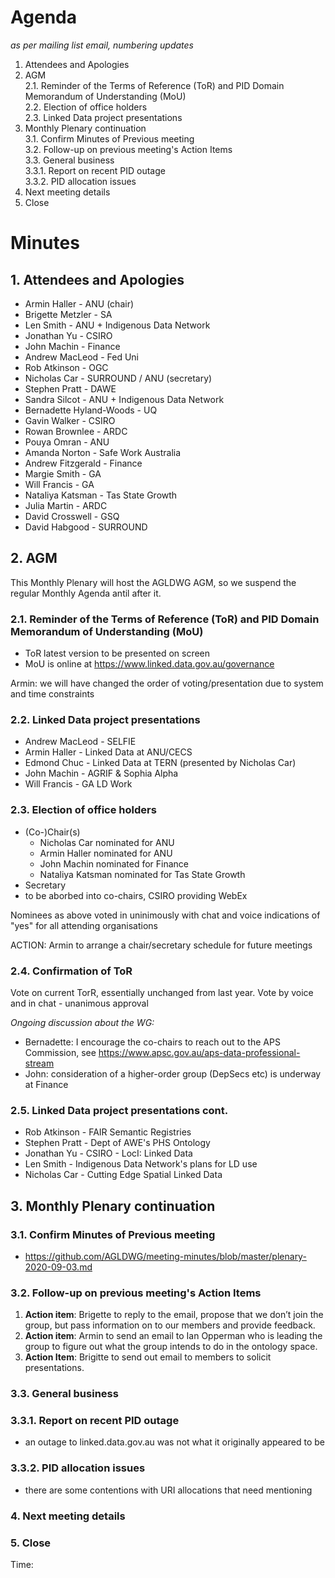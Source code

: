 # Agenda
*as per mailing list email, numbering updates*

1. Attendees and Apologies  
2. AGM  
2.1. Reminder of the Terms of Reference (ToR) and PID Domain Memorandum of Understanding (MoU)  
2.2. Election of office holders  
2.3. Linked Data project presentations  
3. Monthly Plenary continuation  
3.1. Confirm Minutes of Previous meeting  
3.2. Follow-up on previous meeting's Action Items  
3.3. General business  
3.3.1. Report on recent PID outage  
3.3.2. PID allocation issues  
4. Next meeting details  
5. Close  


# Minutes

## 1. Attendees and Apologies
  - Armin Haller - ANU (chair)
  - Brigette Metzler - SA
  - Len Smith - ANU + Indigenous Data Network
  - Jonathan Yu - CSIRO
  - John Machin - Finance
  - Andrew MacLeod - Fed Uni
  - Rob Atkinson - OGC
  - Nicholas Car - SURROUND / ANU (secretary)
  - Stephen Pratt - DAWE
  - Sandra Silcot - ANU + Indigenous Data Network
  - Bernadette Hyland-Woods - UQ
  - Gavin Walker - CSIRO
  - Rowan Brownlee - ARDC
  - Pouya Omran - ANU
  - Amanda Norton - Safe Work Australia 
  - Andrew Fitzgerald - Finance
  - Margie Smith - GA
  - Will Francis - GA
  - Nataliya Katsman - Tas State Growth
  - Julia Martin - ARDC
  - David Crosswell - GSQ
  - David Habgood - SURROUND
  

## 2. AGM
This Monthly Plenary will host the AGLDWG AGM, so we suspend the regular Monthly Agenda antil after it.

### 2.1. Reminder of the Terms of Reference (ToR) and PID Domain Memorandum of Understanding (MoU)
  - ToR latest version to be presented on screen
  - MoU is online at https://www.linked.data.gov.au/governance

Armin: we will have changed the order of voting/presentation due to system and time constraints

### 2.2. Linked Data project presentations
- Andrew MacLeod  - SELFIE
- Armin Haller    - Linked Data at ANU/CECS
- Edmond Chuc     - Linked Data at TERN (presented by Nicholas Car)
- John Machin     - AGRIF & Sophia Alpha  
- Will Francis    - GA LD Work
  
### 2.3. Election of office holders
  - (Co-)Chair(s)
    - Nicholas Car nominated for ANU
    - Armin Haller nominated for ANU
    - John Machin nominated for Finance
    - Nataliya Katsman nominated for Tas State Growth 
  - Secretary
   - to be aborbed into co-chairs, CSIRO providing WebEx
   
Nominees as above voted in uninimously with chat and voice indications of "yes" for all attending organisations
 
ACTION: Armin to arrange a chair/secretary schedule for future meetings
 
### 2.4. Confirmation of ToR
Vote on current TorR, essentially unchanged from last year. Vote by voice and in chat - unanimous approval

*Ongoing discussion about the WG:*
- Bernadette: I encourage the co-chairs to reach out to the APS Commission, see https://www.apsc.gov.au/aps-data-professional-stream
- John: consideration of a higher-order group (DepSecs etc) is underway at Finance
  
### 2.5. Linked Data project presentations cont.
- Rob Atkinson  - FAIR Semantic Registries
- Stephen Pratt - Dept of AWE's PHS Ontology
- Jonathan Yu   - CSIRO - LocI: Linked Data
- Len Smith     - Indigenous Data Network's plans for LD use
- Nicholas Car  - Cutting Edge Spatial Linked Data


## 3. Monthly Plenary continuation

### 3.1. Confirm Minutes of Previous meeting
  - https://github.com/AGLDWG/meeting-minutes/blob/master/plenary-2020-09-03.md

### 3.2. Follow-up on previous meeting's Action Items
1. **Action item**: Brigette to reply to the email, propose that we don’t join the group, but pass information on to our members and provide feedback.
2. **Action item**: Armin to send an email to Ian Opperman who is leading the group to figure out what the group intends to do in the ontology space.
3. **Action Item**: Brigitte to send out email to members to solicit presentations.

### 3.3. General business
### 3.3.1. Report on recent PID outage
  - an outage to linked.data.gov.au was not what it originally appeared to be
### 3.3.2. PID allocation issues
  - there are some contentions with URI allocations that need mentioning


### 4. Next meeting details


### 5. Close
Time: 
